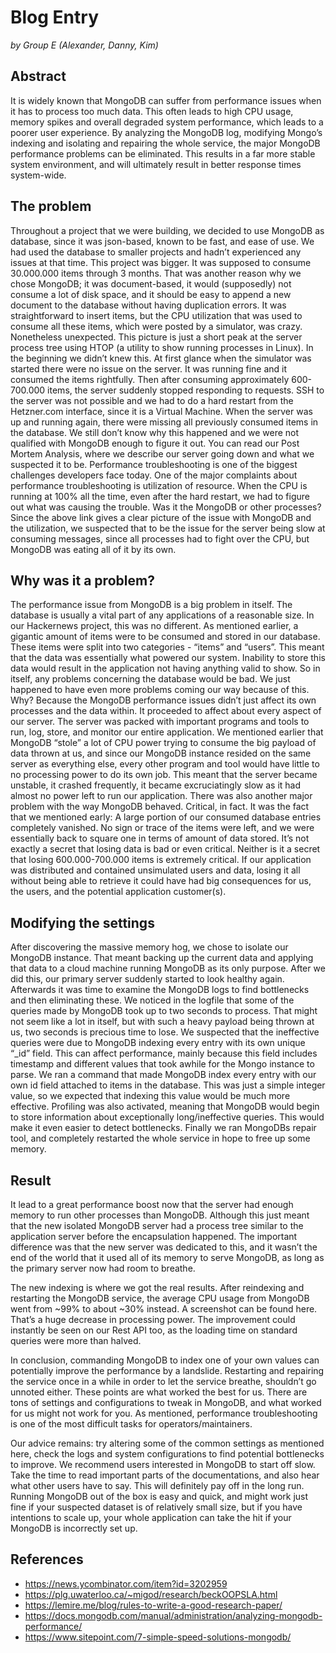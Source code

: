 # Blog Entry

*by Group E (Alexander, Danny, Kim)*

## Abstract

It is widely known that MongoDB can suffer from performance issues when it has to process too much data. This often leads to high CPU usage, memory spikes and overall degraded system performance, which leads to a poorer user experience. By analyzing the MongoDB log, modifying Mongo’s indexing and isolating and repairing the whole service, the major MongoDB performance problems can be eliminated. This results in a far more stable system environment, and will ultimately result in better response times system-wide.

## The problem

Throughout a project that we were building, we decided to use MongoDB as database, since it was json-based, known to be fast, and ease of use. We had used the database to smaller projects and hadn’t experienced any issues at that time. This project was bigger. It was supposed to consume 30.000.000 items through 3 months. That was another reason why we chose MongoDB; it was document-based, it would (supposedly) not consume a lot of disk space, and it should be easy to append a new document to the database without having duplication errors. 
It was straightforward to insert items, but the CPU utilization that was used to consume all these items, which were posted by a simulator, was crazy. Nonetheless unexpected. This picture is just a short peak at the server process tree using HTOP (a utility to show running processes in Linux).
In the beginning we didn’t knew this. At first glance when the simulator was started there were no issue on the server. It was running fine and it consumed the items rightfully. Then after consuming approximately 600-700.000 items, the server suddenly stopped responding to requests. SSH to the server was not possible and we had to do a hard restart from the Hetzner.com interface, since it is a Virtual Machine. When the server was up and running again, there were missing all previously consumed items in the database. 
We still don’t know why this happened and we were not qualified with MongoDB enough to figure it out. You can read our Post Mortem Analysis, where we describe our server going down and what we suspected it to be. 
Performance troubleshooting is one of the biggest challenges developers face today. One of the major complaints about performance troubleshooting is utilization of resource. When the CPU is running at 100% all the time, even after the hard restart, we had to figure out what was causing the trouble. Was it the MongoDB or other processes? Since the above link gives a clear picture of the issue with MongoDB and the utilization, we suspected that to be the issue for the server being slow at consuming messages, since all processes had to fight over the CPU, but MongoDB was eating all of it by its own.

## Why was it a problem?

The performance issue from MongoDB is a big problem in itself. The database is usually a vital part of any applications of a reasonable size. In our Hackernews project, this was no different. As mentioned earlier, a gigantic amount of items were to be consumed and stored in our database. These items were split into two categories - “items” and “users”. This meant that the data was essentially what powered our system. Inability to store this data would result in the application not having anything valid to show.
So in itself, any problems concerning the database would be bad. We just happened to have even more problems coming our way because of this. Why? Because the MongoDB performance issues didn’t just affect its own processes and the data within. It proceeded to affect about every aspect of our server. The server was packed with important programs and tools to run, log, store, and monitor our entire application. We mentioned earlier that MongoDB “stole” a lot of CPU power trying to consume the big payload of data thrown at us, and since our MongoDB instance resided on the same server as everything else, every other program and tool would have little to no processing power to do its own job. This meant that the server became unstable, it crashed frequently, it became excruciatingly slow as it had almost no power left to run our application. 
There was also another major problem with the way MongoDB behaved. Critical, in fact. It was the fact that we mentioned early: A large portion of our consumed database entries completely vanished. No sign or trace of the items were left, and we were essentially back to square one in terms of amount of data stored. It’s not exactly a secret that losing data is bad or even critical. Neither is it a secret that losing 600.000-700.000 items is extremely critical. If our application was distributed and contained unsimulated users and data, losing it all without being able to retrieve it could have had big consequences for us, the users, and the potential application customer(s).

## Modifying the settings

After discovering the massive memory hog, we chose to isolate our MongoDB instance. That meant backing up the current data and applying that data to a cloud machine running MongoDB as its only purpose. After we did this, our primary server suddenly started to look healthy again.
Afterwards it was time to examine the MongoDB logs to find bottlenecks and then eliminating these. We noticed in the logfile that some of the queries made by MongoDB took up to two seconds to process. That might not seem like a lot in itself, but with such a heavy payload being thrown at us, two seconds is precious time to lose. We suspected that the ineffective queries were due to MongoDB indexing every entry with its own unique “_id” field. This can affect performance, mainly because this field includes timestamp and different values that took awhile for the Mongo instance to parse. We ran a command that made MongoDB index every entry with our own id field attached to items in the database. This was just a simple integer value, so we expected that indexing this value would be much more effective. 
Profiling was also activated, meaning that MongoDB would begin to store information about exceptionally long/ineffective queries. This would make it even easier to detect bottlenecks.
Finally we ran MongoDBs repair tool, and completely restarted the whole service in hope to free up some memory.

## Result

It lead to a great performance boost now that the server had enough memory to run other processes than MongoDB. Although this just meant that the new isolated MongoDB server had a process tree similar to the application server before the encapsulation happened. The important difference was that the new server was dedicated to this, and it wasn’t the end of the world that it used all of its memory to serve MongoDB, as long as the primary server now had room to breathe.

The new indexing is where we got the real results. After reindexing and restarting the MongoDB service, the average CPU usage from MongoDB went from ~99% to about ~30% instead. A screenshot can be found here. That’s a huge decrease in processing power. The improvement could instantly be seen on our Rest API too, as the loading time on standard queries were more than halved.

In conclusion, commanding MongoDB to index one of your own values can potentially improve the performance by a landslide. Restarting and repairing the service once in a while in order to let the service breathe, shouldn’t go unnoted either. These points are what worked the best for us. There are tons of settings and configurations to tweak in MongoDB, and what worked for us might not work for you. As mentioned, performance troubleshooting is one of the most difficult tasks for operators/maintainers.

Our advice remains: try altering some of the common settings as mentioned here, check the logs and system configurations to find potential bottlenecks to improve.
We recommend users interested in MongoDB to start off slow. Take the time to read important parts of the documentations, and also hear what other users have to say. This will definitely pay off in the long run. Running MongoDB out of the box is easy and quick, and might work just fine if your suspected dataset is of relatively small size, but if you have intentions to scale up, your whole application can take the hit if your MongoDB is incorrectly set up.

## References

- https://news.ycombinator.com/item?id=3202959
- https://plg.uwaterloo.ca/~migod/research/beckOOPSLA.html
- https://lemire.me/blog/rules-to-write-a-good-research-paper/
- https://docs.mongodb.com/manual/administration/analyzing-mongodb-performance/
- https://www.sitepoint.com/7-simple-speed-solutions-mongodb/
